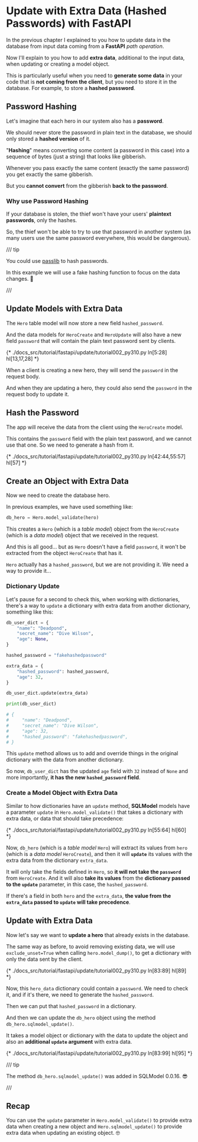 # Update with Extra Data (Hashed Passwords) with FastAPI

In the previous chapter I explained to you how to update data in the database from input data coming from a **FastAPI** *path operation*.

Now I'll explain to you how to add **extra data**, additional to the input data, when updating or creating a model object.

This is particularly useful when you need to **generate some data** in your code that is **not coming from the client**, but you need to store it in the database. For example, to store a **hashed password**.

## Password Hashing

Let's imagine that each hero in our system also has a **password**.

We should never store the password in plain text in the database, we should only stored a **hashed version** of it.

"**Hashing**" means converting some content (a password in this case) into a sequence of bytes (just a string) that looks like gibberish.

Whenever you pass exactly the same content (exactly the same password) you get exactly the same gibberish.

But you **cannot convert** from the gibberish **back to the password**.

### Why use Password Hashing

If your database is stolen, the thief won't have your users' **plaintext passwords**, only the hashes.

So, the thief won't be able to try to use that password in another system (as many users use the same password everywhere, this would be dangerous).

/// tip

You could use <a href="https://passlib.readthedocs.io/en/stable/" class="external-link" target="_blank">passlib</a> to hash passwords.

In this example we will use a fake hashing function to focus on the data changes. 🤡

///

## Update Models with Extra Data

The `Hero` table model will now store a new field `hashed_password`.

And the data models for `HeroCreate` and `HeroUpdate` will also have a new field `password` that will contain the plain text password sent by clients.

{* ./docs_src/tutorial/fastapi/update/tutorial002_py310.py ln[5:28] hl[13,17,28] *}

When a client is creating a new hero, they will send the `password` in the request body.

And when they are updating a hero, they could also send the `password` in the request body to update it.

## Hash the Password

The app will receive the data from the client using the `HeroCreate` model.

This contains the `password` field with the plain text password, and we cannot use that one. So we need to generate a hash from it.

{* ./docs_src/tutorial/fastapi/update/tutorial002_py310.py ln[42:44,55:57] hl[57] *}

## Create an Object with Extra Data

Now we need to create the database hero.

In previous examples, we have used something like:

```Python
db_hero = Hero.model_validate(hero)
```

This creates a `Hero` (which is a *table model*) object from the `HeroCreate` (which is a *data model*) object that we received in the request.

And this is all good... but as `Hero` doesn't have a field `password`, it won't be extracted from the object `HeroCreate` that has it.

`Hero` actually has a `hashed_password`, but we are not providing it. We need a way to provide it...

### Dictionary Update

Let's pause for a second to check this, when working with dictionaries, there's a way to `update` a dictionary with extra data from another dictionary, something like this:

```Python hl_lines="14"
db_user_dict = {
    "name": "Deadpond",
    "secret_name": "Dive Wilson",
    "age": None,
}

hashed_password = "fakehashedpassword"

extra_data = {
    "hashed_password": hashed_password,
    "age": 32,
}

db_user_dict.update(extra_data)

print(db_user_dict)

# {
#     "name": "Deadpond",
#     "secret_name": "Dive Wilson",
#     "age": 32,
#     "hashed_password": "fakehashedpassword",
# }
```

This `update` method allows us to add and override things in the original dictionary with the data from another dictionary.

So now, `db_user_dict` has the updated `age` field with `32` instead of `None` and more importantly, **it has the new `hashed_password` field**.

### Create a Model Object with Extra Data

Similar to how dictionaries have an `update` method, **SQLModel** models have a parameter `update` in `Hero.model_validate()` that takes a dictionary with extra data, or data that should take precedence:

{* ./docs_src/tutorial/fastapi/update/tutorial002_py310.py ln[55:64] hl[60] *}

Now, `db_hero` (which is a *table model* `Hero`) will extract its values from `hero` (which is a *data model* `HeroCreate`), and then it will **`update`** its values with the extra data from the dictionary `extra_data`.

It will only take the fields defined in `Hero`, so **it will not take the `password`** from `HeroCreate`. And it will also **take its values** from the **dictionary passed to the `update`** parameter, in this case, the `hashed_password`.

If there's a field in both `hero` and the `extra_data`, **the value from the `extra_data` passed to `update` will take precedence**.

## Update with Extra Data

Now let's say we want to **update a hero** that already exists in the database.

The same way as before, to avoid removing existing data, we will use `exclude_unset=True` when calling `hero.model_dump()`, to get a dictionary with only the data sent by the client.

{* ./docs_src/tutorial/fastapi/update/tutorial002_py310.py ln[83:89] hl[89] *}

Now, this `hero_data` dictionary could contain a `password`. We need to check it, and if it's there, we need to generate the `hashed_password`.

Then we can put that `hashed_password` in a dictionary.

And then we can update the `db_hero` object using the method `db_hero.sqlmodel_update()`.

It takes a model object or dictionary with the data to update the object and also an **additional `update` argument** with extra data.

{* ./docs_src/tutorial/fastapi/update/tutorial002_py310.py ln[83:99] hl[95] *}

/// tip

The method `db_hero.sqlmodel_update()` was added in SQLModel 0.0.16. 😎

///

## Recap

You can use the `update` parameter in `Hero.model_validate()` to provide extra data when creating a new object and `Hero.sqlmodel_update()` to provide extra data when updating an existing object. 🤓
